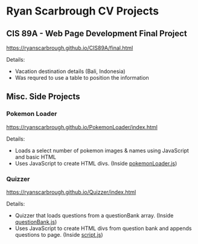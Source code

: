 # Ryan Scarbrough CV Projects

## CIS 89A - Web Page Development Final Project
https://ryanscarbrough.github.io/CIS89A/final.html

Details:
- Vacation destination details (Bali, Indonesia)
- Was requred to use a table to position the information

## Misc. Side Projects

### Pokemon Loader
https://ryanscarbrough.github.io/PokemonLoader/index.html

Details:
- Loads a select number of pokemon images & names using JavaScript and basic HTML
- Uses JavaScript to create HTML divs. (Inside [pokemonLoader.js](https://ryanscarbrough.github.io/PokemonLoader/pokemonLoader.js))

### Quizzer
https://ryanscarbrough.github.io/Quizzer/index.html

Details:
- Quizzer that loads questions from a questionBank array. (Inside [questionBank.js](https://github.com/RyanScarbrough/ryanscarbrough.github.io/blob/main/Quizzer/questionBank.js))
- Uses JavaScript to create HTML divs from question bank and appends questions to page. (Inside [script.js](https://github.com/RyanScarbrough/ryanscarbrough.github.io/blob/main/Quizzer/script.js))

